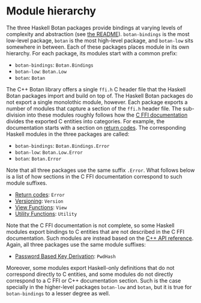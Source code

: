 # Module hierarchy

The three Haskell Botan packages provide bindings at varying levels of
complexity and abstraction (see [the README][hs-botan:README]). `botan-bindings`
is the most low-level package, `botan` is the most high-level package, and
`botan-low` sits somewhere in between. Each of these packages places module in
its own hierarchy. For each package, its modules start with a common prefix:

* `botan-bindings`: `Botan.Bindings`
* `botan-low`: `Botan.Low`
* `botan`: `Botan`

The C++ Botan library offers a single `ffi.h` C header file that the Haskell
Botan packages import and build on top of. The Haskell Botan packages do not
export a single monolothic module, however. Each package exports a number of
modules that capture a section of the `ffi.h` header file. The sub-division into
these modules roughly follows how the [C FFI documentation][botan:ffi] divides
the exported C entities into categories. For example, the documentation starts
with a section on [return codes][botan:ffi:return-codes]. The corresponding
Haskell modules in the three packages are called:

* `botan-bindings`: `Botan.Bindings.Error`
* `botan-low`: `Botan.Low.Error`
* `botan`: `Botan.Error`

Note that all three packages use the same suffix `.Error`. What follows below is
a list of how sections in the C FFI documentation correspond to such module
suffixes.

* [Return codes][botan:ffi:return-codes]: `Error`
* [Versioning][botan:ffi:versioning]: `Version`
* [View Functions][botan:ffi:view-functions]: `View`
* [Utility Functions][botan:ffi:utility-functions]: `Utility`

Note that the C FFI documentation is not complete, so some Haskell modules
export bindings to C entities that are not described in the C FFI documentation.
Such modules are instead based on the [C++ API reference][botan:api:pwdhash].
Again, all three packages use the same module suffixes:

* [Password Based Key Derivation][botan:api:pwdhash]: `PwdHash`

Moreover, some modules export Haskell-only definitions that do not correspond
directly to C entities, and some modules do not directly correspond to a C FFI or C++
documentation section. Such is the case specially in the higher-level packages
`botan-low` and `botan`, but it is true for `botan-bindings` to a lesser degree
as well.

[hs-botan:README]: ../README.md

[botan:ffi]: https://botan.randombit.net/handbook/api_ref/ffi.html
[botan:ffi:return-codes]: https://botan.randombit.net/handbook/api_ref/ffi.html#return-codes
[botan:ffi:versioning]: https://botan.randombit.net/handbook/api_ref/ffi.html#versioning
[botan:ffi:view-functions]: https://botan.randombit.net/handbook/api_ref/ffi.html#view-functions
[botan:ffi:utility-functions]: https://botan.randombit.net/handbook/api_ref/ffi.html#utility-functions

[botan:api]: https://botan.randombit.net/handbook/api_ref/contents.html
[botan:api:pwdhash]: https://botan.randombit.net/handbook/api_ref/pbkdf.html
